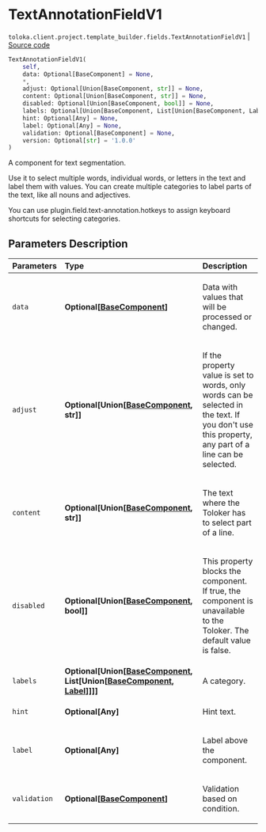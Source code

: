 # TextAnnotationFieldV1
`toloka.client.project.template_builder.fields.TextAnnotationFieldV1` | [Source code](https://github.com/Toloka/toloka-kit/blob/v1.0.2/src/client/project/template_builder/fields.py#L495)

```python
TextAnnotationFieldV1(
    self,
    data: Optional[BaseComponent] = None,
    *,
    adjust: Optional[Union[BaseComponent, str]] = None,
    content: Optional[Union[BaseComponent, str]] = None,
    disabled: Optional[Union[BaseComponent, bool]] = None,
    labels: Optional[Union[BaseComponent, List[Union[BaseComponent, Label]]]] = None,
    hint: Optional[Any] = None,
    label: Optional[Any] = None,
    validation: Optional[BaseComponent] = None,
    version: Optional[str] = '1.0.0'
)
```

A component for text segmentation.


Use it to select multiple words, individual words, or letters in the text and label them with values. You can create
multiple categories to label parts of the text, like all nouns and adjectives.

You can use plugin.field.text-annotation.hotkeys to assign keyboard shortcuts for selecting categories.

## Parameters Description

| Parameters | Type | Description |
| :----------| :----| :-----------|
`data`|**Optional\[[BaseComponent](toloka.client.project.template_builder.base.BaseComponent.md)\]**|<p>Data with values that will be processed or changed.</p>
`adjust`|**Optional\[Union\[[BaseComponent](toloka.client.project.template_builder.base.BaseComponent.md), str\]\]**|<p>If the property value is set to words, only words can be selected in the text. If you don&#x27;t use this property, any part of a line can be selected.</p>
`content`|**Optional\[Union\[[BaseComponent](toloka.client.project.template_builder.base.BaseComponent.md), str\]\]**|<p>The text where the Toloker has to select part of a line.</p>
`disabled`|**Optional\[Union\[[BaseComponent](toloka.client.project.template_builder.base.BaseComponent.md), bool\]\]**|<p>This property blocks the component. If true, the component is unavailable to the Toloker. The default value is false.</p>
`labels`|**Optional\[Union\[[BaseComponent](toloka.client.project.template_builder.base.BaseComponent.md), List\[Union\[[BaseComponent](toloka.client.project.template_builder.base.BaseComponent.md), [Label](toloka.client.project.template_builder.fields.TextAnnotationFieldV1.Label.md)\]\]\]\]**|<p>A category.</p>
`hint`|**Optional\[Any\]**|<p>Hint text.</p>
`label`|**Optional\[Any\]**|<p>Label above the component.</p>
`validation`|**Optional\[[BaseComponent](toloka.client.project.template_builder.base.BaseComponent.md)\]**|<p>Validation based on condition.</p>
